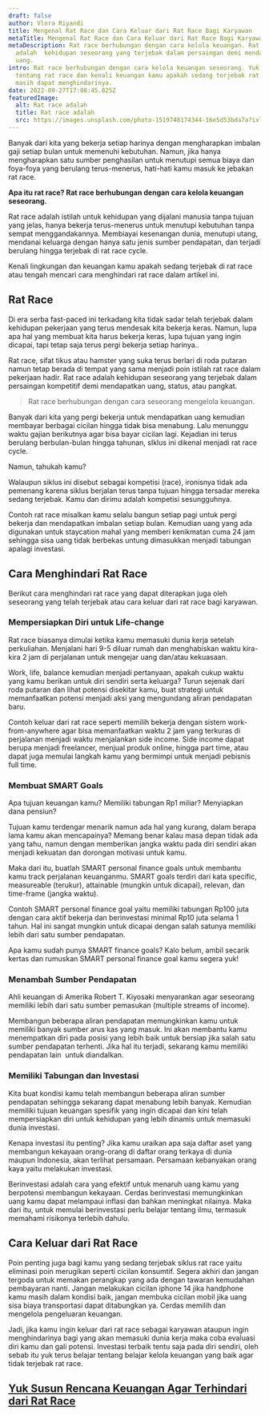 ```yaml
---
draft: false
author: Vlora Riyandi
title: Mengenal Rat Race dan Cara Keluar dari Rat Race Bagi Karyawan
metaTitle: Mengenal Rat Race dan Cara Keluar dari Rat Race Bagi Karyawan
metaDescription: Rat race berhubungan dengan cara kelola keuangan. Rat race
  adalah  kehidupan seseorang yang terjebak dalam persaingan demi mendapatkan
  uang.
intro: Rat race berhubungan dengan cara kelola keuangan seseorang. Yuk pahami
  tentang rat race dan kenali keuangan kamu apakah sedang terjebak rat race atau
  masih dapat menghindarinya.
date: 2022-09-27T17:08:45.825Z
featuredImage:
  alt: Rat race adalah
  title: Rat race adalah
  src: https://images.unsplash.com/photo-1519748174344-16e5d53bda7a?ixlib=rb-1.2.1&ixid=MnwxMjA3fDB8MHxwaG90by1wYWdlfHx8fGVufDB8fHx8&auto=format&fit=crop&w=870&q=80
---
```

Banyak dari kita yang bekerja setiap harinya dengan mengharapkan imbalan gaji setiap bulan untuk memenuhi kebutuhan. Namun, jika hanya mengharapkan satu sumber penghasilan untuk menutupi semua biaya dan foya-foya yang berulang terus-menerus, hati-hati kamu masuk ke jebakan rat race.

**Apa itu rat race? Rat race berhubungan dengan cara kelola keuangan seseorang.**

Rat race adalah istilah untuk kehidupan yang dijalani manusia tanpa tujuan yang jelas, hanya bekerja terus-menerus untuk menutupi kebutuhan tanpa sempat menggandakannya. Membiayai kesenangan dunia, menutupi utang, mendanai keluarga dengan hanya satu jenis sumber pendapatan, dan terjadi berulang hingga terjebak di rat race cycle.

Kenali lingkungan dan keuangan kamu apakah sedang terjebak di rat race atau tengah mencari cara menghindari rat race dalam artikel ini. 

## Rat Race 

Di era serba fast-paced ini terkadang kita tidak sadar telah terjebak dalam kehidupan pekerjaan yang terus mendesak kita bekerja keras. Namun, lupa apa hal yang membuat kita harus bekerja keras, lupa tujuan yang ingin dicapai, tapi tetap saja terus pergi bekerja setiap harinya..

Rat race, sifat tikus atau hamster yang suka terus berlari di roda putaran namun tetap berada di tempat yang sama menjadi poin istilah rat race dalam pekerjaan hadir. Rat race adalah kehidupan seseorang yang terjebak dalam persaingan kompetitif demi mendapatkan uang, status, atau pangkat.

> Rat race berhubungan dengan cara seseorang mengelola keuangan. 

Banyak dari kita yang pergi bekerja untuk mendapatkan uang kemudian membayar berbagai cicilan hingga tidak bisa menabung. Lalu menunggu waktu gajian berikutnya agar bisa bayar cicilan lagi. Kejadian ini terus berulang berbulan-bulan hingga tahunan, sIklus ini dikenal menjadi rat race cycle.

Namun, tahukah kamu?

Walaupun siklus ini disebut sebagai kompetisi (race), ironisnya tidak ada pemenang karena siklus berjalan terus tanpa tujuan hingga tersadar mereka sedang terjebak. Kamu dan dirimu adalah kompetisi sesungguhnya. 

Contoh rat race misalkan kamu selalu bangun setiap pagi untuk pergi bekerja dan mendapatkan imbalan setiap bulan. Kemudian uang yang ada digunakan untuk staycation mahal yang memberi kenikmatan cuma 24 jam sehingga sisa uang tidak berbekas untung dimasukkan menjadi tabungan apalagi investasi. 

## Cara Menghindari Rat Race

Berikut cara menghindari rat race yang dapat diterapkan juga oleh seseorang yang telah terjebak atau cara keluar dari rat race bagi karyawan.

### Mempersiapkan Diri untuk Life-change

Rat race biasanya dimulai ketika kamu memasuki dunia kerja setelah perkuliahan. Menjalani hari 9-5 diluar rumah dan menghabiskan waktu kira-kira 2 jam di perjalanan untuk mengejar uang dan/atau kekuasaan.

Work, life, balance kemudian menjadi pertanyaan, apakah cukup waktu yang kamu berikan untuk diri sendiri serta keluarga? Turun sejenak dari roda putaran dan lihat potensi disekitar kamu, buat strategi untuk memanfaatkan potensi menjadi aksi yang mengundang aliran pendapatan baru.

Contoh keluar dari rat race seperti memilih bekerja dengan sistem work-from-anywhere agar bisa memanfaatkan waktu 2 jam yang terkuras di perjalanan menjadi waktu menjalankan side income. Side income dapat berupa menjadi freelancer, menjual produk online, hingga part time, atau dapat juga memulai langkah kamu yang bermimpi untuk menjadi pebisnis full time.

### Membuat SMART Goals

Apa tujuan keuangan kamu? Memiliki tabungan Rp1 miliar? Menyiapkan dana pensiun?

Tujuan kamu terdengar menarik namun ada hal yang kurang, dalam berapa lama kamu akan mencapainya? Memang benar kalau masa depan tidak ada yang tahu, namun dengan memberikan jangka waktu pada diri sendiri akan menjadi kekuatan dan dorongan motivasi untuk kamu.

Maka dari itu, buatlah SMART personal finance goals untuk membantu kamu track perjalanan keuanganmu. SMART goals terdiri dari kata specific, measureable (terukur), attainable (mungkin untuk dicapai), relevan, dan time-frame (jangka waktu).

Contoh SMART personal finance goal yaitu memiliki tabungan Rp100 juta dengan cara aktif bekerja dan berinvestasi minimal Rp10 juta selama 1 tahun. Hal ini sangat mungkin untuk dicapai dengan salah satunya memiliki lebih dari satu sumber pendapatan.

Apa kamu sudah punya SMART finance goals? Kalo belum, ambil secarik kertas dan rumuskan SMART personal finance goal kamu segera yuk!

### Menambah Sumber Pendapatan

Ahli keuangan di Amerika Robert T. Kiyosaki menyarankan agar seseorang memiliki lebih dari satu sumber pemasukan (multiple streams of income). 

Membangun beberapa aliran pendapatan memungkinkan kamu untuk memiliki banyak sumber arus kas yang masuk. Ini akan membantu kamu menempatkan diri pada posisi yang lebih baik untuk bersiap jika salah satu sumber pendapatan terhenti. Jika hal itu terjadi, sekarang kamu memiliki pendapatan lain  untuk diandalkan.

### Memiliki Tabungan dan Investasi

Kita buat kondisi kamu telah membangun beberapa aliran sumber pendapatan sehingga sekarang dapat menabung lebih banyak. Kemudian memiliki tujuan keuangan spesifik yang ingin dicapai dan kini telah mempersiapkan diri untuk kehidupan yang lebih dinamis untuk memasuki dunia investasi.

Kenapa investasi itu penting? Jika kamu uraikan apa saja daftar aset yang membangun kekayaan orang-orang di daftar orang terkaya di dunia maupun Indonesia, akan terlihat persamaan. Persamaan kebanyakan orang kaya yaitu melakukan investasi.

Berinvestasi adalah cara yang efektif untuk menaruh uang kamu yang berpotensi membangun kekayaan. Cerdas berinvestasi memungkinkan uang kamu dapat melampaui inflasi dan bahkan meningkat nilainya. Maka dari itu, untuk memulai berinvestasi perlu belajar tentang ilmu, termasuk memahami risikonya terlebih dahulu.

## Cara Keluar dari Rat Race

Poin penting juga bagi kamu yang sedang terjebak siklus rat race yaitu eliminasi poin merugikan seperti cicilan konsumtif. Segera akhiri dan jangan tergoda untuk memakan perangkap yang ada dengan tawaran kemudahan pembayaran nanti. Jangan melakukan cicilan iphone 14 jika handphone kamu masih dalam kondisi baik, jangan membuka cicilan mobil jika uang sisa biaya transportasi dapat ditabungkan ya. Cerdas memilih dan mengelola pengeluaran keuangan.

Jadi, jika kamu ingin keluar dari rat race sebagai karyawan ataupun ingin menghindarinya bagi yang akan memasuki dunia kerja maka coba evaluasi diri kamu dan gali potensi. Investasi terbaik tentu saja pada diri sendiri, oleh sebab itu yuk terus belajar tentang belajar kelola keuangan yang baik agar tidak terjebak rat race.

## [Yuk Susun Rencana Keuangan Agar Terhindari dari Rat Race](https://app.landx.id/?utm_source=Organic+Page&utm_medium=Content+Blog&utm_campaign=BlogLandX&utm_id=Blog)